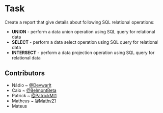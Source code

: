 # Task
Create a report that give details about following SQL relational operations:
- **UNION** - perform a data union operation using SQL query for relational data
- **SELECT** - perform a data select operation using SQL query for relational data
- **INTERSECT** - perform a data projection operation using SQL query for relational data

## Contributors
- Nádio ~ [@Devwarlt](https://github.com/Devwarlt)
- Caio ~ [@BelmontBeta](https://github.com/BelmontBeta)
- Patrick ~ [@PatrickMt1](https://github.com/PatrickMt1)
- Matheus ~ [@Mathv21](https://github.com/Mathv21)
- Mateus
